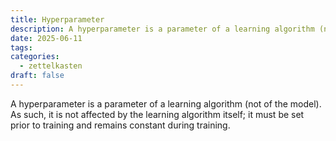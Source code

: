 ```yaml
---
title: Hyperparameter
description: A hyperparameter is a parameter of a learning algorithm (not of the model).
date: 2025-06-11
tags: 
categories:
  - zettelkasten
draft: false
---
```


A hyperparameter is a parameter of a learning algorithm (not of the model). As
such, it is not affected by the learning algorithm itself; it must be set prior
to training and remains constant during training.